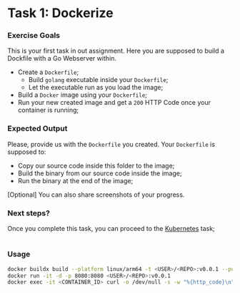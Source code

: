 # Task 1: Dockerize
### Exercise Goals

This is your first task in out assignment. Here you are supposed to build a Dockfile with a Go Webserver within. 

* Create a `Dockerfile`;
  * Build `golang` executable inside your `Dockerfile`;
  * Let the executable run as you load the image;
* Build a `Docker` image using your `Dockerfile`;
* Run your new created image and get a `200` HTTP Code once your container is running;

### Expected Output

Please, provide us with the `Dockerfile` you created. Your `Dockerfile` is supposed to:
* Copy our source code inside this folder to the image;
* Build the binary from our source code inside the image;
* Run the binary at the end of the image;

[Optional] You can also share screenshots of your progress.

### Next steps?

Once you complete this task, you can proceed to the [Kubernetes](../kubernetes) task;

#

### Usage
```bash
docker buildx build --platform linux/arm64 -t <USER>/<REPO>:v0.0.1 --push .
docker run -it -d -p 8080:8080 <USER>/<REPO>:v0.0.1
docker exec -it <CONTAINER_ID> curl -o /dev/null -s -w "%{http_code}\n" localhost:8080
```

